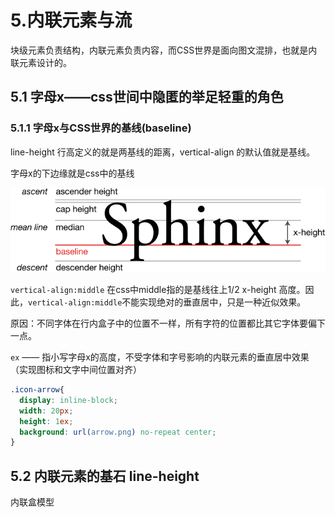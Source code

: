 # 5.内联元素与流

块级元素负责结构，内联元素负责内容，而CSS世界是面向图文混排，也就是内联元素设计的。

## 5.1 字母x——css世间中隐匿的举足轻重的角色

### 5.1.1 字母x与CSS世界的基线(baseline)

line-height 行高定义的就是两基线的距离，vertical-align 的默认值就是基线。

字母x的下边缘就是css中的基线

![x-height](img/Typography_Line_Terms.svg)

`vertical-align:middle` 在css中middle指的是基线往上1/2 x-height 高度。因此，`vertical-align:middle`不能实现绝对的垂直居中，只是一种近似效果。

原因：不同字体在行内盒子中的位置不一样，所有字符的位置都比其它字体要偏下一点。

`ex` —— 指小写字母x的高度，不受字体和字号影响的内联元素的垂直居中效果（实现图标和文字中间位置对齐）

```css
.icon-arrow{
  display: inline-block;
  width: 20px;
  height: 1ex;
  background: url(arrow.png) no-repeat center;
}
```

## 5.2 内联元素的基石 line-height

内联盒模型